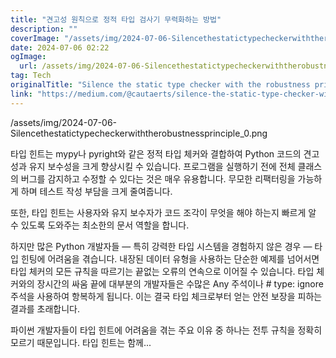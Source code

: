```yaml
---
title: "견고성 원칙으로 정적 타입 검사기 무력화하는 방법"
description: ""
coverImage: "/assets/img/2024-07-06-Silencethestatictypecheckerwiththerobustnessprinciple_0.png"
date: 2024-07-06 02:22
ogImage:
  url: /assets/img/2024-07-06-Silencethestatictypecheckerwiththerobustnessprinciple_0.png
tag: Tech
originalTitle: "Silence the static type checker with the robustness principle"
link: "https://medium.com/@cautaerts/silence-the-static-type-checker-with-the-robustness-principle-0beebfa88252"
---
```


/assets/img/2024-07-06-Silencethestatictypecheckerwiththerobustnessprinciple_0.png

타입 힌트는 mypy나 pyright와 같은 정적 타입 체커와 결합하여 Python 코드의 견고성과 유지 보수성을 크게 향상시킬 수 있습니다. 프로그램을 실행하기 전에 전체 클래스의 버그를 감지하고 수정할 수 있다는 것은 매우 유용합니다. 무모한 리팩터링을 가능하게 하며 테스트 작성 부담을 크게 줄여줍니다.

또한, 타입 힌트는 사용자와 유지 보수자가 코드 조각이 무엇을 해야 하는지 빠르게 알 수 있도록 도와주는 최소한의 문서 역할을 합니다.

하지만 많은 Python 개발자들 — 특히 강력한 타입 시스템을 경험하지 않은 경우 — 타입 힌팅에 어려움을 겪습니다. 내장된 데이터 유형을 사용하는 단순한 예제를 넘어서면 타입 체커의 모든 규칙을 따르기는 끝없는 오류의 연속으로 이어질 수 있습니다. 타입 체커와의 장시간의 싸움 끝에 대부분의 개발자들은 수많은 Any 주석이나 # type: ignore 주석을 사용하여 항복하게 됩니다. 이는 결국 타입 체크로부터 얻는 안전 보장을 피하는 결과를 초래합니다.

<div class="content-ad"></div>

파이썬 개발자들이 타입 힌트에 어려움을 겪는 주요 이유 중 하나는 전투 규칙을 정확히 모르기 때문입니다. 타입 힌트는 함께...
